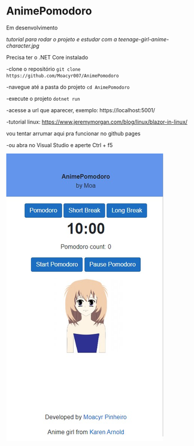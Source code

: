 # AnimePomodoro 
Em desenvolvimento

*tutorial para rodar o projeto e estudar com a teenage-girl-anime-character.jpg*

Precisa ter o .NET Core instalado

-clone o repositório
  ``git clone https://github.com/Moacyr007/AnimePomodoro``

-navegue até a pasta do projeto
  ``cd AnimePomodoro``

-execute o projeto
  ``dotnet run``

-acesse a url que aparecer, exemplo: https://localhost:5001/

-tutorial linux: https://www.jeremymorgan.com/blog/linux/blazor-in-linux/

vou tentar arrumar aqui pra funcionar no github pages 

-ou abra no Visual Studio e aperte Ctrl + f5

![anime](https://github.com/Moacyr007/AnimePomodoro/blob/master/AnimePomodoro/image.jpg)
